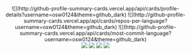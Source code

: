 <center>
![](http://github-profile-summary-cards.vercel.app/api/cards/profile-details?username=osw0124&theme=github_dark)
![](http://github-profile-summary-cards.vercel.app/api/cards/repos-per-language?username=osw0124&theme=github_dark) ![](http://github-profile-summary-cards.vercel.app/api/cards/most-commit-language?username=osw0124&theme=github_dark)
</center>
<div align="center">
<img src="https://img.shields.io/badge/-JavaScript-yellow"/> <img src="https://img.shields.io/badge/-nodeJS-brightgreen"/> <img src="https://img.shields.io/badge/-Fastify-lightgrey"/> <img src="https://img.shields.io/badge/-MySQL-blue"/>
</div>

